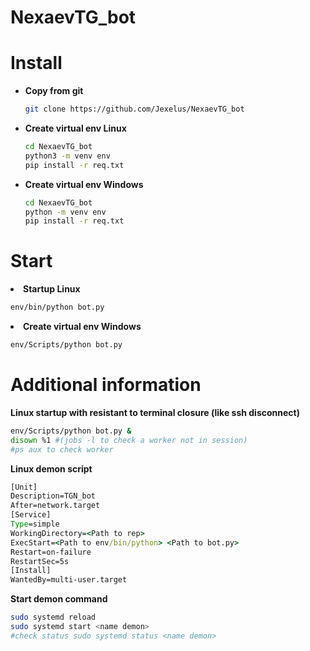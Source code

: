 # NexaevTG_bot

# Install 

<ul>
<li> <strong>Copy from git</strong>

```bash
git clone https://github.com/Jexelus/NexaevTG_bot
```

</li>

<li> <strong>Create virtual env Linux</strong>

```bash
cd NexaevTG_bot
python3 -m venv env
pip install -r req.txt
```

</li>
<li> <strong>Create virtual env Windows</strong>

```bash
cd NexaevTG_bot
python -m venv env
pip install -r req.txt
```

</li>

</ul>

# Start

<li> <strong>Startup Linux</strong>

```bash
env/bin/python bot.py
```

</li>
<li> <strong>Create virtual env Windows</strong>

```bash
env/Scripts/python bot.py
```

</li>

# Additional information
<strong>Linux startup with resistant to terminal closure (like ssh disconnect)</strong>

```bash
env/Scripts/python bot.py &
disown %1 #(jobs -l to check a worker not in session)
#ps aux to check worker
```
<strong>Linux demon script</strong>
```bat
[Unit]
Description=TGN_bot
After=network.target
[Service]
Type=simple
WorkingDirectory=<Path to rep>
ExecStart=<Path to env/bin/python> <Path to bot.py>
Restart=on-failure
RestartSec=5s
[Install]
WantedBy=multi-user.target
```
<strong>Start demon command</strong>
```bash
sudo systemd reload
sudo systemd start <name demon>
#check status sudo systemd status <name demon>
```
